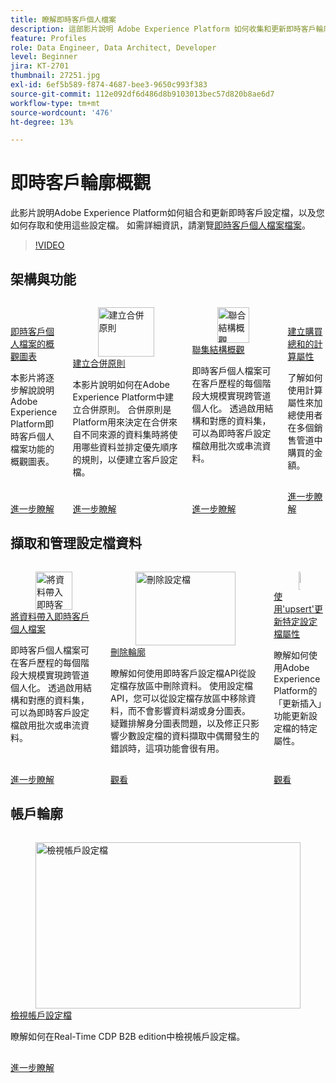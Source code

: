 ```yaml
---
title: 瞭解即時客戶個人檔案
description: 這部影片說明 Adobe Experience Platform 如何收集和更新即時客戶輪廓，並解說您能如何存取及使用這些輪廓。
feature: Profiles
role: Data Engineer, Data Architect, Developer
level: Beginner
jira: KT-2701
thumbnail: 27251.jpg
exl-id: 6ef5b589-f874-4687-bee3-9650c993f383
source-git-commit: 112e092df6d486d8b9103013bec57d820b8ae6d7
workflow-type: tm+mt
source-wordcount: '476'
ht-degree: 13%

---
```


# 即時客戶輪廓概觀

此影片說明Adobe Experience Platform如何組合和更新即時客戶設定檔，以及您如何存取和使用這些設定檔。 如需詳細資訊，請瀏覽[即時客戶個人檔案檔案](https://experienceleague.adobe.com/docs/experience-platform/profile/home.html?lang=zh-Hant)。

>[!VIDEO](https://video.tv.adobe.com/v/27251?learn=on&enablevpops)

## 架構與功能

<!-- CARDS
* overview-diagram.md
* create-merge-policies.md
* union-schemas-overview.md
* create-a-computed-attribute-for-sum-of-purchases.md
-->
<!-- START CARDS HTML - DO NOT MODIFY BY HAND -->
<div class="columns">
    <div class="column is-half-tablet is-half-desktop is-one-third-widescreen" aria-label="Overview Diagram of Real-Time Customer Profile">
        <div class="card" style="height: 100%; display: flex; flex-direction: column; height: 100%;">
            <div class="card-image">
                <figure class="image x-is-16by9">
                    <a href="overview-diagram.md" title="即時客戶個人檔案的概觀圖表" target="_blank" rel="referrer">
                        <img class="is-bordered-r-small" src="https://video.tv.adobe.com/v/3463975?format=jpeg&nocache=1740415066741&captions=chi_hant" alt="即時客戶個人檔案的概觀圖表"
                             style="width: 100%; aspect-ratio: 16 / 9; object-fit: cover; overflow: hidden; display: block; margin: auto;">
                    </a>
                </figure>
            </div>
            <div class="card-content is-padded-small" style="display: flex; flex-direction: column; flex-grow: 1; justify-content: space-between;">
                <div class="top-card-content">
                    <p class="headline is-size-6 has-text-weight-bold">
                        <a href="overview-diagram.md" target="_blank" rel="referrer" title="即時客戶個人檔案的概觀圖表">即時客戶個人檔案的概觀圖表</a>
                    </p>
                    <p class="is-size-6">本影片將逐步解說說明Adobe Experience Platform即時客戶個人檔案功能的概觀圖表。</p>
                </div>
                <a href="overview-diagram.md" target="_blank" rel="referrer" class="spectrum-Button spectrum-Button--outline spectrum-Button--primary spectrum-Button--sizeM" style="align-self: flex-start; margin-top: 1rem;">
                    <span class="spectrum-Button-label has-no-wrap has-text-weight-bold">進一步瞭解</span>
                </a>
            </div>
        </div>
    </div>
    <div class="column is-half-tablet is-half-desktop is-one-third-widescreen" aria-label="Create merge policies">
        <div class="card" style="height: 100%; display: flex; flex-direction: column; height: 100%;">
            <div class="card-image">
                <figure class="image x-is-16by9">
                    <a href="create-merge-policies.md" title="建立合併原則" target="_blank" rel="referrer">
                        <img class="is-bordered-r-small" src="https://video.tv.adobe.com/v/330433?format=jpeg&nocache=1740415066765" alt="建立合併原則"
                             style="width: 100%; aspect-ratio: 16 / 9; object-fit: cover; overflow: hidden; display: block; margin: auto;">
                    </a>
                </figure>
            </div>
            <div class="card-content is-padded-small" style="display: flex; flex-direction: column; flex-grow: 1; justify-content: space-between;">
                <div class="top-card-content">
                    <p class="headline is-size-6 has-text-weight-bold">
                        <a href="create-merge-policies.md" target="_blank" rel="referrer" title="建立合併原則">建立合併原則</a>
                    </p>
                    <p class="is-size-6">本影片說明如何在Adobe Experience Platform中建立合併原則。 合併原則是Platform用來決定在合併來自不同來源的資料集時將使用哪些資料並排定優先順序的規則，以便建立客戶設定檔。</p>
                </div>
                <a href="create-merge-policies.md" target="_blank" rel="referrer" class="spectrum-Button spectrum-Button--outline spectrum-Button--primary spectrum-Button--sizeM" style="align-self: flex-start; margin-top: 1rem;">
                    <span class="spectrum-Button-label has-no-wrap has-text-weight-bold">進一步瞭解</span>
                </a>
            </div>
        </div>
    </div>
    <div class="column is-half-tablet is-half-desktop is-one-third-widescreen" aria-label="Union schemas overview">
        <div class="card" style="height: 100%; display: flex; flex-direction: column; height: 100%;">
            <div class="card-image">
                <figure class="image x-is-16by9">
                    <a href="union-schemas-overview.md" title="聯合結構概觀" target="_blank" rel="referrer">
                        <img class="is-bordered-r-small" src="https://video.tv.adobe.com/v/329940?format=jpeg&nocache=1740415066755" alt="聯合結構概觀"
                             style="width: 100%; aspect-ratio: 16 / 9; object-fit: cover; overflow: hidden; display: block; margin: auto;">
                    </a>
                </figure>
            </div>
            <div class="card-content is-padded-small" style="display: flex; flex-direction: column; flex-grow: 1; justify-content: space-between;">
                <div class="top-card-content">
                    <p class="headline is-size-6 has-text-weight-bold">
                        <a href="union-schemas-overview.md" target="_blank" rel="referrer" title="聯合結構概觀">聯集結構概觀</a>
                    </p>
                    <p class="is-size-6">即時客戶個人檔案可在客戶歷程的每個階段大規模實現跨管道個人化。 透過啟用結構和對應的資料集，可以為即時客戶設定檔啟用批次或串流資料。</p>
                </div>
                <a href="union-schemas-overview.md" target="_blank" rel="referrer" class="spectrum-Button spectrum-Button--outline spectrum-Button--primary spectrum-Button--sizeM" style="align-self: flex-start; margin-top: 1rem;">
                    <span class="spectrum-Button-label has-no-wrap has-text-weight-bold">進一步瞭解</span>
                </a>
            </div>
        </div>
    </div>
    <div class="column is-half-tablet is-half-desktop is-one-third-widescreen" aria-label="Create a computed attribute for the sum of purchases">
        <div class="card" style="height: 100%; display: flex; flex-direction: column; height: 100%;">
            <div class="card-image">
                <figure class="image x-is-16by9">
                    <a href="create-a-computed-attribute-for-sum-of-purchases.md" title="建立購買總和的計算屬性" target="_blank" rel="referrer">
                        <img class="is-bordered-r-small" src="https://video.tv.adobe.com/v/3443562?format=jpeg&nocache=1740415066775&captions=chi_hant" alt="建立購買總和的計算屬性"
                             style="width: 100%; aspect-ratio: 16 / 9; object-fit: cover; overflow: hidden; display: block; margin: auto;">
                    </a>
                </figure>
            </div>
            <div class="card-content is-padded-small" style="display: flex; flex-direction: column; flex-grow: 1; justify-content: space-between;">
                <div class="top-card-content">
                    <p class="headline is-size-6 has-text-weight-bold">
                        <a href="create-a-computed-attribute-for-sum-of-purchases.md" target="_blank" rel="referrer" title="建立購買總和的計算屬性">建立購買總和的計算屬性</a>
                    </p>
                    <p class="is-size-6">了解如何使用計算屬性來加總使用者在多個銷售管道中購買的金額。</p>
                </div>
                <a href="create-a-computed-attribute-for-sum-of-purchases.md" target="_blank" rel="referrer" class="spectrum-Button spectrum-Button--outline spectrum-Button--primary spectrum-Button--sizeM" style="align-self: flex-start; margin-top: 1rem;">
                    <span class="spectrum-Button-label has-no-wrap has-text-weight-bold">進一步瞭解</span>
                </a>
            </div>
        </div>
    </div>
</div>
<!-- END CARDS HTML - DO NOT MODIFY BY HAND -->

## 擷取和管理設定檔資料

<!-- CARDS
* bring-data-into-the-real-time-customer-profile.md
* delete-profiles.md
* update-a-specific-attribute-with-upsert.md
-->
<!-- START CARDS HTML - DO NOT MODIFY BY HAND -->
<div class="columns">
    <div class="column is-half-tablet is-half-desktop is-one-third-widescreen" aria-label="Bring Data into Real-Time Customer Profile">
        <div class="card" style="height: 100%; display: flex; flex-direction: column; height: 100%;">
            <div class="card-image">
                <figure class="image x-is-16by9">
                    <a href="bring-data-into-the-real-time-customer-profile.md" title="將資料帶入即時客戶個人檔案" target="_blank" rel="referrer">
                        <img class="is-bordered-r-small" src="https://video.tv.adobe.com/v/27301?format=jpeg&nocache=1740415067018" alt="將資料帶入即時客戶個人檔案"
                             style="width: 100%; aspect-ratio: 16 / 9; object-fit: cover; overflow: hidden; display: block; margin: auto;">
                    </a>
                </figure>
            </div>
            <div class="card-content is-padded-small" style="display: flex; flex-direction: column; flex-grow: 1; justify-content: space-between;">
                <div class="top-card-content">
                    <p class="headline is-size-6 has-text-weight-bold">
                        <a href="bring-data-into-the-real-time-customer-profile.md" target="_blank" rel="referrer" title="將資料帶入即時客戶個人檔案">將資料帶入即時客戶個人檔案</a>
                    </p>
                    <p class="is-size-6">即時客戶個人檔案可在客戶歷程的每個階段大規模實現跨管道個人化。 透過啟用結構和對應的資料集，可以為即時客戶設定檔啟用批次或串流資料。</p>
                </div>
                <a href="bring-data-into-the-real-time-customer-profile.md" target="_blank" rel="referrer" class="spectrum-Button spectrum-Button--outline spectrum-Button--primary spectrum-Button--sizeM" style="align-self: flex-start; margin-top: 1rem;">
                    <span class="spectrum-Button-label has-no-wrap has-text-weight-bold">進一步瞭解</span>
                </a>
            </div>
        </div>
    </div>
    <div class="column is-half-tablet is-half-desktop is-one-third-widescreen" aria-label="Delete profiles">
        <div class="card" style="height: 100%; display: flex; flex-direction: column; height: 100%;">
            <div class="card-image">
                <figure class="image x-is-16by9">
                    <a href="delete-profiles.md" title="刪除設定檔" target="_blank" rel="referrer">
                        <img class="is-bordered-r-small" src="https://video.tv.adobe.com/v/3429807/?format=jpeg&nocache=1740415067005" alt="刪除設定檔"
                             style="width: 100%; aspect-ratio: 16 / 9; object-fit: cover; overflow: hidden; display: block; margin: auto;">
                    </a>
                </figure>
            </div>
            <div class="card-content is-padded-small" style="display: flex; flex-direction: column; flex-grow: 1; justify-content: space-between;">
                <div class="top-card-content">
                    <p class="headline is-size-6 has-text-weight-bold">
                        <a href="delete-profiles.md" target="_blank" rel="referrer" title="刪除設定檔">刪除輪廓</a>
                    </p>
                    <p class="is-size-6">瞭解如何使用即時客戶設定檔API從設定檔存放區中刪除資料。 使用設定檔API，您可以從設定檔存放區中移除資料，而不會影響資料湖或身分圖表。 疑難排解身分圖表問題，以及修正只影響少數設定檔的資料擷取中偶爾發生的錯誤時，這項功能會很有用。</p>
                </div>
                <a href="delete-profiles.md" target="_blank" rel="referrer" class="spectrum-Button spectrum-Button--outline spectrum-Button--primary spectrum-Button--sizeM" style="align-self: flex-start; margin-top: 1rem;">
                    <span class="spectrum-Button-label has-no-wrap has-text-weight-bold">觀看</span>
                </a>
            </div>
        </div>
    </div>
    <div class="column is-half-tablet is-half-desktop is-one-third-widescreen" aria-label="Update specific profile attributes using `upsert`">
        <div class="card" style="height: 100%; display: flex; flex-direction: column; height: 100%;">
            <div class="card-image">
                <figure class="image x-is-16by9">
                    <a href="update-a-specific-attribute-with-upsert.md" title="使用「upsert」更新特定設定檔屬性" target="_blank" rel="referrer">
                        <img class="is-bordered-r-small" src="https://video.tv.adobe.com/v/3443452/?format=jpeg&nocache=1740415067029&captions=chi_hant" alt="使用「upsert」更新特定設定檔屬性"
                             style="width: 100%; aspect-ratio: 16 / 9; object-fit: cover; overflow: hidden; display: block; margin: auto;">
                    </a>
                </figure>
            </div>
            <div class="card-content is-padded-small" style="display: flex; flex-direction: column; flex-grow: 1; justify-content: space-between;">
                <div class="top-card-content">
                    <p class="headline is-size-6 has-text-weight-bold">
                        <a href="update-a-specific-attribute-with-upsert.md" target="_blank" rel="referrer" title="使用「upsert」更新特定設定檔屬性">使用'upsert'更新特定設定檔屬性</a>
                    </p>
                    <p class="is-size-6">瞭解如何使用Adobe Experience Platform的「更新插入」功能更新設定檔的特定屬性。</p>
                </div>
                <a href="update-a-specific-attribute-with-upsert.md" target="_blank" rel="referrer" class="spectrum-Button spectrum-Button--outline spectrum-Button--primary spectrum-Button--sizeM" style="align-self: flex-start; margin-top: 1rem;">
                    <span class="spectrum-Button-label has-no-wrap has-text-weight-bold">觀看</span>
                </a>
            </div>
        </div>
    </div>
</div>
<!-- END CARDS HTML - DO NOT MODIFY BY HAND -->

## 帳戶輪廓

<!-- CARDS
* view-account-profiles.md
-->
<!-- START CARDS HTML - DO NOT MODIFY BY HAND -->
<div class="columns">
    <div class="column is-half-tablet is-half-desktop is-one-third-widescreen" aria-label="View account profiles">
        <div class="card" style="height: 100%; display: flex; flex-direction: column; height: 100%;">
            <div class="card-image">
                <figure class="image x-is-16by9">
                    <a href="view-account-profiles.md" title="檢視帳戶設定檔" target="_blank" rel="referrer">
                        <img class="is-bordered-r-small" src="https://video.tv.adobe.com/v/338251?format=jpeg&nocache=1740415067214" alt="檢視帳戶設定檔"
                             style="width: 100%; aspect-ratio: 16 / 9; object-fit: cover; overflow: hidden; display: block; margin: auto;">
                    </a>
                </figure>
            </div>
            <div class="card-content is-padded-small" style="display: flex; flex-direction: column; flex-grow: 1; justify-content: space-between;">
                <div class="top-card-content">
                    <p class="headline is-size-6 has-text-weight-bold">
                        <a href="view-account-profiles.md" target="_blank" rel="referrer" title="檢視帳戶設定檔">檢視帳戶設定檔</a>
                    </p>
                    <p class="is-size-6">瞭解如何在Real-Time CDP B2B edition中檢視帳戶設定檔。</p>
                </div>
                <a href="view-account-profiles.md" target="_blank" rel="referrer" class="spectrum-Button spectrum-Button--outline spectrum-Button--primary spectrum-Button--sizeM" style="align-self: flex-start; margin-top: 1rem;">
                    <span class="spectrum-Button-label has-no-wrap has-text-weight-bold">進一步瞭解</span>
                </a>
            </div>
        </div>
    </div>
</div>
<!-- END CARDS HTML - DO NOT MODIFY BY HAND -->